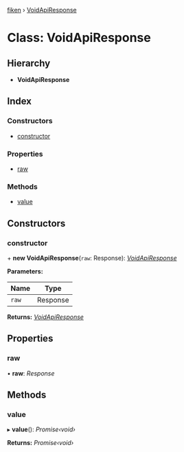 [fiken](../README.md) › [VoidApiResponse](voidapiresponse.md)

# Class: VoidApiResponse

## Hierarchy

* **VoidApiResponse**

## Index

### Constructors

* [constructor](voidapiresponse.md#constructor)

### Properties

* [raw](voidapiresponse.md#raw)

### Methods

* [value](voidapiresponse.md#value)

## Constructors

###  constructor

\+ **new VoidApiResponse**(`raw`: Response): *[VoidApiResponse](voidapiresponse.md)*

**Parameters:**

Name | Type |
------ | ------ |
`raw` | Response |

**Returns:** *[VoidApiResponse](voidapiresponse.md)*

## Properties

###  raw

• **raw**: *Response*

## Methods

###  value

▸ **value**(): *Promise‹void›*

**Returns:** *Promise‹void›*
